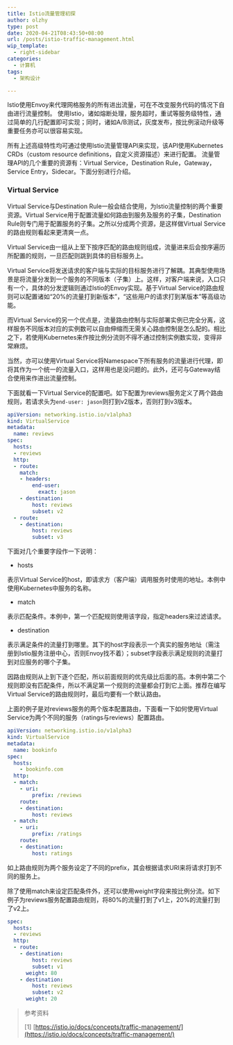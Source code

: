 ```yaml
---
title: Istio流量管理初探
author: olzhy
type: post
date: 2020-04-21T08:43:50+08:00
url: /posts/istio-traffic-management.html
wip_template:
  - right-sidebar
categories:
  - 计算机
tags:
  - 架构设计

---
```

Istio使用Envoy来代理网格服务的所有进出流量，可在不改变服务代码的情况下自由进行流量控制。
使用Istio，诸如熔断处理，服务超时，重试等服务级特性，通过简单的几行配置即可实现；同时，诸如A/B测试，灰度发布，按比例滚动升级等重要任务亦可以很容易实现。

所有上述高级特性均可通过使用Istio流量管理API来实现，该API使用Kubernetes CRDs（custom resource definitions，自定义资源描述）来进行配置。
流量管理API的几个重要的资源有：Virtual Service，Destination Rule，Gateway，Service Entry，Sidecar。下面分别进行介绍。

### Virtual Service

Virtual Service与Destination Rule一般会结合使用，为Istio流量控制的两个重要资源。Virtual Service用于配置流量如何路由到服务及服务的子集，Destination Rule则专门用于配置服务的子集。之所以分成两个资源，是这样做Virtual Service的路由规则看起来更清爽一点。

Virtual Service由一组从上至下按序匹配的路由规则组成，流量进来后会按序遍历所配置的规则，一旦匹配则跳到具体的目标服务上。

Virtual Service将发送请求的客户端与实际的目标服务进行了解耦。其典型使用场景是将流量分发到一个服务的不同版本（子集）上。这样，对客户端来说，入口只有一个，具体的分发逻辑则通过Istio的Envoy实现。基于Virtual Service的路由规则可以配置诸如“20%的流量打到新版本”，“这些用户的请求打到某版本”等高级功能。

而Virtual Service的另一个优点是，流量路由控制与实际部署实例已完全分离，这样服务不同版本对应的实例数可以自由伸缩而无需关心路由控制是怎么配的。相比之下，若使用Kubernetes来作按比例分流则不得不通过控制实例数实现，变得非常麻烦。

当然，亦可以使用Virtual Service将Namespace下所有服务的流量进行代理，即将其作为一个统一的流量入口，这样用也是没问题的。此外，还可与Gateway结合使用来作进出流量控制。

下面就看一下Virtual Service的配置吧。如下配置为reviews服务定义了两个路由规则，若请求头为`end-user: jason`则打到v2版本，否则打到v3版本。

```yaml
apiVersion: networking.istio.io/v1alpha3
kind: VirtualService
metadata:
  name: reviews
spec:
  hosts:
  - reviews
  http:
  - route:
    match:
    - headers:
        end-user:
          exact: jason
    - destination:
        host: reviews
        subset: v2
  - route:
    - destination:
        host: reviews
        subset: v3
```

下面对几个重要字段作一下说明：

+ hosts 

表示Virtual Service的host，即请求方（客户端）调用服务时使用的地址。本例中使用Kubernetes中服务的名称。

+ match

表示匹配条件。本例中，第一个匹配规则使用该字段，指定headers来过滤请求。

+ destination

表示满足条件的流量打到哪里。其下的host字段表示一个真实的服务地址（需注册到Istio服务注册中心，否则Envoy找不着）；subset字段表示满足规则的流量打到对应服务的哪个子集。

因路由规则从上到下逐个匹配，所以前面规则的优先级比后面的高。本例中第二个规则即没有匹配条件，所以不满足第一个规则的流量都会打到它上面。推荐在编写Virtual Service的路由规则时，最后均要有一个默认路由。

上面的例子是对reviews服务的两个版本配置路由，下面看一下如何使用Virtual Service为两个不同的服务（ratings与reviews）配置路由。

```yaml
apiVersion: networking.istio.io/v1alpha3
kind: VirtualService
metadata:
  name: bookinfo
spec:
  hosts:
    - bookinfo.com
  http:
  - match:
    - uri:
        prefix: /reviews
    route:
    - destination:
        host: reviews
  - match:
    - uri:
        prefix: /ratings
    route:
    - destination:
        host: ratings
```

如上路由规则为两个服务设定了不同的prefix，其会根据请求URI来将请求打到不同的服务上。

除了使用match来设定匹配条件外，还可以使用weight字段来按比例分流。如下例子为reviews服务配置路由规则，将80%的流量打到了v1上，20%的流量打到了v2上。

```yaml
spec:
  hosts:
  - reviews
  http:
  - route:
    - destination:
        host: reviews
        subset: v1
      weight: 80
    - destination:
        host: reviews
        subset: v2
      weight: 20
```



> 参考资料
>
> [1] [https://istio.io/docs/concepts/traffic-management/](https://istio.io/docs/concepts/traffic-management/)
